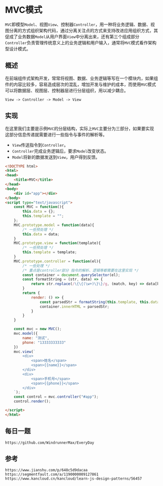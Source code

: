 # MVC模式
`MVC`即模型`Model`、视图`View`、控制器`Controller`，用一种将业务逻辑、数据、视图分离的方式组织架构代码，通过分离关注点的方式来支持改进应用组织方式，其促成了业务数据`Model`从用户界面`View`中分离出来，还有第三个组成部分`Controller`负责管理传统意义上的业务逻辑和用户输入，通常将`MVC`模式看作架构型设计模式。

## 概述
在前端组件式架构开发，常常将视图、数据、业务逻辑等写在一个模块内，如果组件的内容比较多，容易造成层次的混乱，增加开发与维护的成本，而使用`MVC`模式可以将数据层、视图层、控制器层进行分层组织，用以减少耦合。

```
View -> Controller -> Model -> View
```

## 实现
在这里我们主要是示例`MVC`的分层结构，实际上`MVC`主要分为三部分，如果要实现这部分信息传递就需要进行一些指令与事件的解析等。 
* `View`传送指令到`Controller`。
* `Controller`完成业务逻辑后，要求`Model`改变状态。
* `Model`将新的数据发送到`View`，用户得到反馈。

```html
<!DOCTYPE html>
<html>
<head>
    <title>MVC</title>
</head>
<body>
    <div id="app"></div>
</body>
<script type="text/javascript">
    const MVC = function(){
        this.data = {};
        this.template = "";
    };
    MVC.prototype.model = function(data){
        /* 一些预处理 */
        this.data = data;
    }
    MVC.prototype.view = function(template){
        /* 一些预处理 */
        this.template = template;
    }
    MVC.prototype.controller = function(el){
        /* 一些处理 */
        /* 重点是controller部分 指令的解析、逻辑等都需要在这里实现 */
        const container = document.querySelector(el);
        const formatString = (str, data) => {
            return str.replace(/\{\{(\w+)\}\}/g, (match, key) => data[key] === void 0 ? "" : data[key]);
        }
        return {
            render: () => {
                const parsedStr = formatString(this.template, this.data);
                container.innerHTML = parsedStr;
            }
        }
    }

    const mvc = new MVC();
    mvc.model({
        name: "测试",
        phone: "13333333333"
    })
    mvc.view(`
        <div>
            <span>姓名</span>
            <span>{{name}}</span>
        </div>
        <div>
            <span>手机号</span>
            <span>{{phone}}</span>
        </div>
    `);
    const control = mvc.controller("#app");
    control.render();

</script>
</html>
```



## 每日一题

```
https://github.com/WindrunnerMax/EveryDay
```

## 参考

```
https://www.jianshu.com/p/648c5d9dacaa
https://segmentfault.com/a/1190000009127861
https://www.kancloud.cn/kancloud/learn-js-design-patterns/56457
```